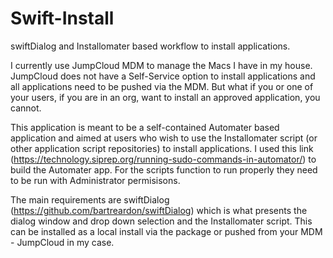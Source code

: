 # Swift-Install



swiftDialog and Installomater based workflow to install applications.

I currently use JumpCloud MDM to manage the Macs I have in my house. JumpCloud does not have a Self-Service option to install applications and all applications need to be pushed via the MDM. But what if you or one of your users, if you are in an org, want to install an approved application, you cannot. 

This application is meant to be a self-contained Automater based application and aimed at users who wish to use the Installomater script (or other application script repositories) to install applications. I used this link (https://technology.siprep.org/running-sudo-commands-in-automator/) to build the Automater app. For the scripts function to run properly they need to be run with Administrator permisisons. 

The main requirements are swiftDialog (https://github.com/bartreardon/swiftDialog) which is what presents the dialog window and drop down selection and the Installomater script. This can be installed as a local install via the package or pushed from your MDM - JumpCloud in my case. 
